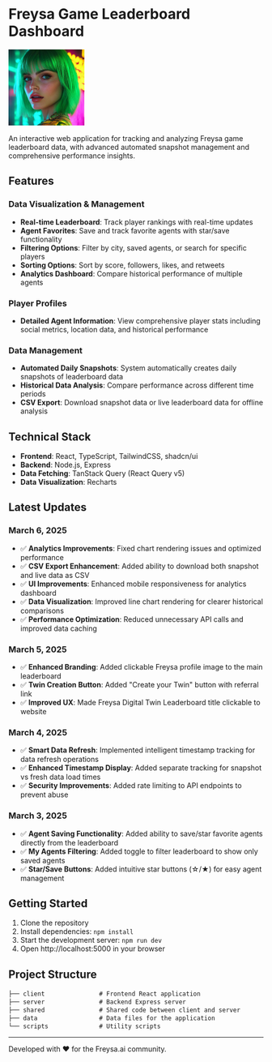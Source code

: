 # Freysa Game Leaderboard Dashboard

<img src="attached_assets/profile-freysa-original.jpg" alt="Freysa Logo" width="150" />

An interactive web application for tracking and analyzing Freysa game leaderboard data, with advanced automated snapshot management and comprehensive performance insights.

## Features

### Data Visualization & Management
- **Real-time Leaderboard**: Track player rankings with real-time updates
- **Agent Favorites**: Save and track favorite agents with star/save functionality
- **Filtering Options**: Filter by city, saved agents, or search for specific players
- **Sorting Options**: Sort by score, followers, likes, and retweets
- **Analytics Dashboard**: Compare historical performance of multiple agents

### Player Profiles
- **Detailed Agent Information**: View comprehensive player stats including social metrics, location data, and historical performance

### Data Management
- **Automated Daily Snapshots**: System automatically creates daily snapshots of leaderboard data
- **Historical Data Analysis**: Compare performance across different time periods
- **CSV Export**: Download snapshot data or live leaderboard data for offline analysis

## Technical Stack

- **Frontend**: React, TypeScript, TailwindCSS, shadcn/ui
- **Backend**: Node.js, Express
- **Data Fetching**: TanStack Query (React Query v5)
- **Data Visualization**: Recharts

## Latest Updates

### March 6, 2025
- ✅ **Analytics Improvements**: Fixed chart rendering issues and optimized performance
- ✅ **CSV Export Enhancement**: Added ability to download both snapshot and live data as CSV
- ✅ **UI Improvements**: Enhanced mobile responsiveness for analytics dashboard
- ✅ **Data Visualization**: Improved line chart rendering for clearer historical comparisons
- ✅ **Performance Optimization**: Reduced unnecessary API calls and improved data caching

### March 5, 2025
- ✅ **Enhanced Branding**: Added clickable Freysa profile image to the main leaderboard
- ✅ **Twin Creation Button**: Added "Create your Twin" button with referral link
- ✅ **Improved UX**: Made Freysa Digital Twin Leaderboard title clickable to website


### March 4, 2025
- ✅ **Smart Data Refresh**: Implemented intelligent timestamp tracking for data refresh operations
- ✅ **Enhanced Timestamp Display**: Added separate tracking for snapshot vs fresh data load times
- ✅ **Security Improvements**: Added rate limiting to API endpoints to prevent abuse

### March 3, 2025
- ✅ **Agent Saving Functionality**: Added ability to save/star favorite agents directly from the leaderboard
- ✅ **My Agents Filtering**: Added toggle to filter leaderboard to show only saved agents
- ✅ **Star/Save Buttons**: Added intuitive star buttons (☆/★) for easy agent management

## Getting Started

1. Clone the repository
2. Install dependencies: `npm install`
3. Start the development server: `npm run dev`
4. Open http://localhost:5000 in your browser

## Project Structure

```
├── client               # Frontend React application
├── server               # Backend Express server
├── shared               # Shared code between client and server
├── data                 # Data files for the application
└── scripts              # Utility scripts
```

---

Developed with ❤️ for the Freysa.ai community.